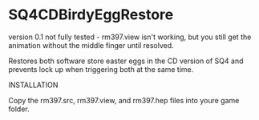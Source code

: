 # SQ4CDBirdyEggRestore

version 0.1 not fully tested - rm397.view isn't working, but you still get the animation without the middle finger until resolved.

 Restores both software store easter eggs in the CD version of SQ4 and prevents lock up when triggering both at the same time.

INSTALLATION

Copy the rm397.src, rm397.view, and rm397.hep files into youre game folder.
